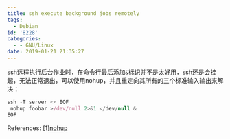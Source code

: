 ```yaml
---
title: ssh execute background jobs remotely
tags:
  - Debian
id: '8228'
categories:
  - - GNU/Linux
date: 2019-01-21 21:35:27
---
```



<!-- more -->
ssh远程执行后台作业时，在命令行最后添加`&`标识并不是太好用，ssh还是会挂起，无法正常退出，可以使用nohup，并且重定向其所有的三个标准输入输出来解决：

```js
ssh -T server << EOF
 nohup foobar >/dev/null 2>&1 </dev/null &
EOF
```


References:
\[1\][nohup](https://en.wikipedia.org/wiki/Nohup)